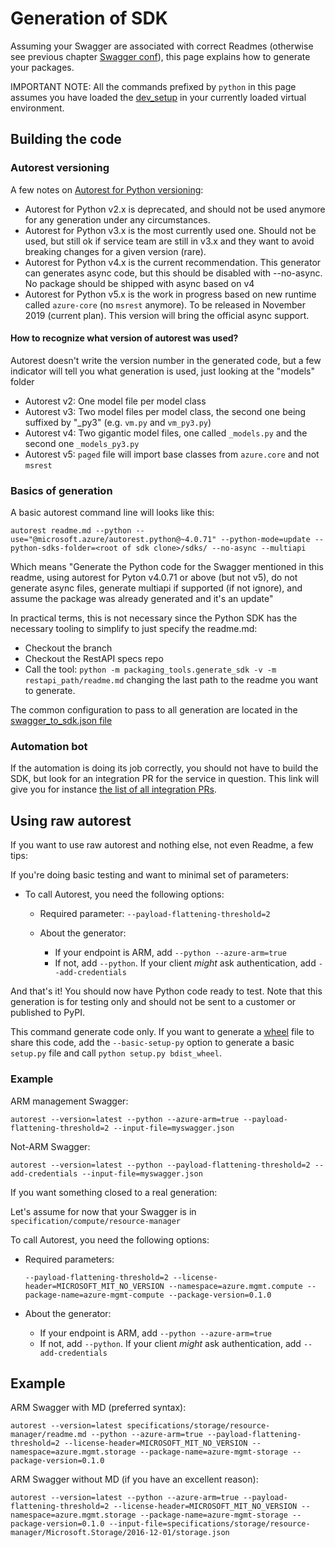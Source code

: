 # Generation of SDK

Assuming your Swagger are associated with correct Readmes (otherwise see previous chapter [Swagger conf](https://github.com/Azure/azure-sdk-for-python/blob/master/doc/dev/mgmt/swagger_conf.md)), this page explains how to generate your packages.

IMPORTANT NOTE: All the commands prefixed by `python` in this page assumes you have loaded the [dev_setup](https://github.com/Azure/azure-sdk-for-python/blob/master/doc/dev/dev_setup.md) in your currently loaded virtual environment.

## Building the code

### Autorest versioning

A few notes on [Autorest for Python versioning](https://github.com/Azure/autorest.python/blob/master/ChangeLog.md):
- Autorest for Python v2.x is deprecated, and should not be used anymore for any generation under any circumstances.
- Autorest for Python v3.x is the most currently used one. Should not be used, but still ok if service team are still in v3.x and they want to avoid breaking changes for a given version (rare).
- Autorest for Python v4.x is the current recommendation. This generator can generates async code, but this should be disabled with --no-async. No package should be shipped with async based on v4
- Autorest for Python v5.x is the work in progress based on new runtime called `azure-core` (no `msrest` anymore). To be released in November 2019 (current plan). This version will bring the official async support.

#### How to recognize what version of autorest was used?

Autorest doesn't write the version number in the generated code, but a few indicator will tell you what generation is used, just looking at the "models" folder

- Autorest v2: One model file per model class
- Autorest v3: Two model files per model class, the second one being suffixed by "_py3" (e.g. `vm.py` and `vm_py3.py`)
- Autorest v4: Two gigantic model files, one called `_models.py` and the second one `_models_py3.py`
- Autorest v5: `paged` file will import base classes from `azure.core` and not `msrest`

### Basics of generation

A basic autorest command line will looks like this:

```shell
autorest readme.md --python --use="@microsoft.azure/autorest.python@~4.0.71" --python-mode=update --python-sdks-folder=<root of sdk clone>/sdks/ --no-async --multiapi
```

Which means "Generate the Python code for the Swagger mentioned in this readme, using autorest for Pyton v4.0.71 or above (but not v5), do not generate async files, generate multiapi if supported (if not ignore), and assume the package was already generated and it's an update"

In practical terms, this is not necessary since the Python SDK has the necessary tooling to simplify to just specify the readme.md:

- Checkout the branch
- Checkout the RestAPI specs repo
- Call the tool: `python -m packaging_tools.generate_sdk -v -m restapi_path/readme.md` changing the last path to the readme you want to generate.

The common configuration to pass to all generation are located in the [swagger_to_sdk.json file](https://github.com/Azure/azure-sdk-for-python/blob/master/swagger_to_sdk_config.json)

### Automation bot

If the automation is doing its job correctly, you should not have to build the SDK, but look for an integration PR for the service in question. This link will give you for instance [the list of all integration PRs](https://github.com/Azure/azure-sdk-for-python/labels/ServicePR).

## Using raw autorest

If you want to use raw autorest and nothing else, not even Readme, a few tips:

If you're doing basic testing and want to minimal set of parameters:
- To call Autorest, you need the following options:

  - Required parameter: `--payload-flattening-threshold=2`
  - About the generator:

     - If your endpoint is ARM, add `--python --azure-arm=true`
     - If not, add `--python`. If your client _might_ ask authentication, add `--add-credentials`

And that's it! You should now have Python code ready to test. Note that this generation is for testing only and should not be sent to a customer or published to PyPI.

This command generate code only. If you want to generate a [wheel](https://pythonwheels.com/) file to share this code, add the `--basic-setup-py` option to generate a basic `setup.py` file and call `python setup.py bdist_wheel`.

### Example

ARM management Swagger:

`autorest --version=latest --python --azure-arm=true --payload-flattening-threshold=2 --input-file=myswagger.json`

Not-ARM Swagger:

`autorest --version=latest --python --payload-flattening-threshold=2 --add-credentials --input-file=myswagger.json`

If you want something closed to a real generation:

Let's assume for now that your Swagger is in `specification/compute/resource-manager`

To call Autorest, you need the following options:

  - Required parameters:

      `--payload-flattening-threshold=2 --license-header=MICROSOFT_MIT_NO_VERSION --namespace=azure.mgmt.compute --package-name=azure-mgmt-compute --package-version=0.1.0`

  - About the generator:

     - If your endpoint is ARM, add `--python --azure-arm=true`
     - If not, add `--python`. If your client _might_ ask authentication, add `--add-credentials`

## Example

ARM Swagger with MD (preferred syntax):

`autorest --version=latest specifications/storage/resource-manager/readme.md --python --azure-arm=true --payload-flattening-threshold=2 --license-header=MICROSOFT_MIT_NO_VERSION --namespace=azure.mgmt.storage --package-name=azure-mgmt-storage --package-version=0.1.0 `

ARM Swagger without MD (if you have an excellent reason):

`autorest --version=latest --python --azure-arm=true --payload-flattening-threshold=2 --license-header=MICROSOFT_MIT_NO_VERSION --namespace=azure.mgmt.storage --package-name=azure-mgmt-storage --package-version=0.1.0 --input-file=specifications/storage/resource-manager/Microsoft.Storage/2016-12-01/storage.json`
